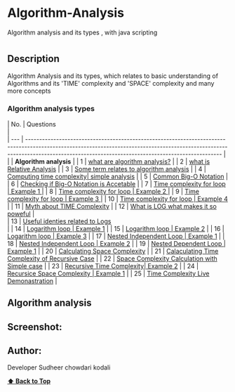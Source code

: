 # Algorithm-Analysis
Algorithm analysis and its types , with java scripting
# 

## Description
<p> Algorithm Analysis and its types, which relates to basic understanding of Algorithms and its 'TIME' complexity and 'SPACE' complexity and many more concepts </p>



<!--## Tech-stack
<p> Project is done entirely with Javascript </p>-->

### Algorithm analysis types

| No. | Questions        
|          
| --- | --------------------------------------------------------------------------------------------------------------------------------------------------------------------------------------------------------------------------------- |
|     | **Algorithm analysis**
|
| 1   | [what are algorithm analysis?](#what-are-Algorithm-analysis)
|
| 2   | [what is Relative Analysis](#what-is-Relative-analysis)
|
| 3   | [Some term relates to algorithm analysis](#)
|
| 4   | [Computing time complexity| simple analysis](#)
|
| 5   | [Common Big-O Notation](#)
|
| 6   | [Checking if Big-O Notation is Accetable](#)
|
| 7   | [Time complexity for loop | Example 1 ](#)
|
| 8   | [Time complexity for loop | Example 2 ](#)
|
| 9   | [Time complexity for loop | Example 3 ](#)
|
| 10  | [Time complexity for loop | Example 4 ](#)
|
| 11  | [Myth about TIME Complexity](#)
|
| 12  | [What is LOG what makes it so poweful](#)
|          
| 13  | [Useful identies related to Logs](#)        
|
| 14  | [Logarithm loop | Example 1](#)
|
| 15  | [Logarithm loop | Example 2](#)
|
| 16  | [Logarithm loop | Example 3](#)
|
| 17  | [Nested Independent Loop | Example 1](#)
|
| 18  | [Nested Independent Loop | Example 2](#)
|
| 19  | [Nested Dependent Loop | Example 1](#)
|
| 20  | [Calculating Space Complexity](#)
|
| 21  | [Calaculating Time Complexity of Recursive Case](#)
|
| 22  | [Space Complexity Calculation with Simple case](#)
|
| 23  | [Recursive Time Complexity| Example 2](#)
|
| 24  | [Recursice Space Complexity | Example 1](#)
|
| 25  | [Time Complexity Live Demonastration](#)
|

 ## Algorithm analysis

<!--<ol>
                <li> what is Algorithm Analysis </li>
                <li> what is Relative Analysis</li>
                <li> Some term relates to algorithm analysis </li>
                <li> Computing time complexity| Simple Example1 </li>
                <li> Common Big-O Notation</li>
                <li> Checking if Big-O Notation is Accetable </li>  
                <li> Time complexity for Loop | Example 1 </li>
                <li> Time complexity for Loop | Example 2 </li>
                <li> Time complexity for Loop | Example 3 </li>
                <li> Time complexity for Loop | Example 4 </li>
                <li> Myth about TIME Complexity </li>
                <li> What is LOG what makes it so Powerful </li>
                <li> Useful Identities related to logs </li>
                <li> Logarithm loop | Example1 </li>
                <li> Logarithm loop | Example2 </li>
                <li> Logarithm loop | Example3 </li>
                <li> Nexted Independent Loop | Example 1 </li>
                <li> Nexted Independent Loop | Example 2 </li>
                <li> Nexted Dependent Loop | Example 1 </li>
                <li> calculating space complexity </li>
                <li> calculating time complexity of recrusive cases</li>
                <li> space complexity calculation simple case</li>
                <li> Recursive Time Complexity | Example 2 </li>
                <li> Recursive Space Complexity | Example 2 </li>
                <li> Time complexity Live Demonistration </li>
</ol>-->


## Screenshot:

<!--![Image of TREX GAME](./trex.png)-->

## Author:

Developer Sudheer chowdari kodali

  **[⬆ Back to Top](#algorithm-analysis-types)**
